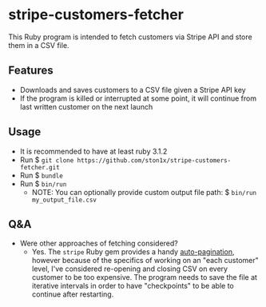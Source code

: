 # stripe-customers-fetcher

This Ruby program is intended to fetch customers via Stripe API and store them in a CSV file.

## Features
- Downloads and saves customers to a CSV file given a Stripe API key
- If the program is killed or interrupted at some point, it will continue from last written customer on the next launch

## Usage
- It is recommended to have at least ruby 3.1.2
- Run $ `git clone https://github.com/ston1x/stripe-customers-fetcher.git`
- Run $ `bundle`
- Run $ `bin/run`
  - NOTE: You can optionally provide custom output file path: $ `bin/run my_output_file.csv`

## Q&A
- Were other approaches of fetching considered?
  - Yes. The `stripe` Ruby gem provides a handy [auto-pagination](https://stripe.com/docs/api/pagination/auto?lang=ruby), however because of the specifics of working on an "each customer" level, I've considered re-opening and closing CSV on every customer to be too expensive. The program needs to save the file at iterative intervals in order to have "checkpoints" to be able to continue after restarting.
